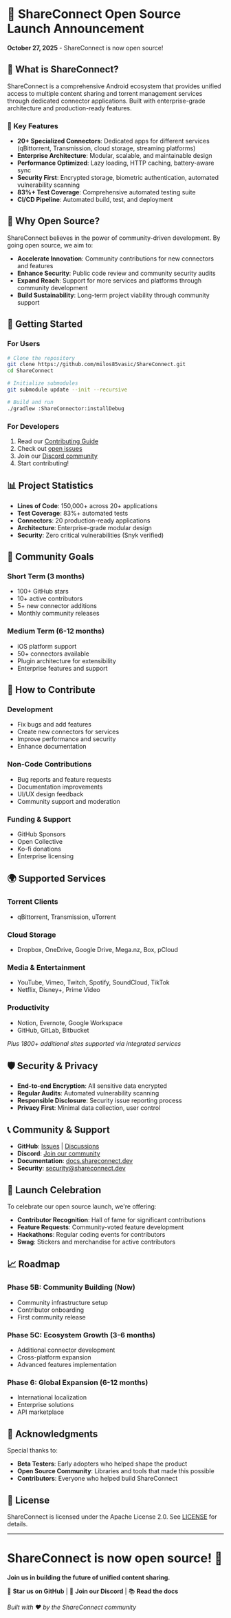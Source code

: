 # 🚀 ShareConnect Open Source Launch Announcement

**October 27, 2025** - ShareConnect is now open source!

## 🌟 **What is ShareConnect?**

ShareConnect is a comprehensive Android ecosystem that provides unified access to multiple content sharing and torrent management services through dedicated connector applications. Built with enterprise-grade architecture and production-ready features.

### **🎯 Key Features**
- **20+ Specialized Connectors**: Dedicated apps for different services (qBittorrent, Transmission, cloud storage, streaming platforms)
- **Enterprise Architecture**: Modular, scalable, and maintainable design
- **Performance Optimized**: Lazy loading, HTTP caching, battery-aware sync
- **Security First**: Encrypted storage, biometric authentication, automated vulnerability scanning
- **83%+ Test Coverage**: Comprehensive automated testing suite
- **CI/CD Pipeline**: Automated build, test, and deployment

## 🎉 **Why Open Source?**

ShareConnect believes in the power of community-driven development. By going open source, we aim to:

- **Accelerate Innovation**: Community contributions for new connectors and features
- **Enhance Security**: Public code review and community security audits
- **Expand Reach**: Support for more services and platforms through community development
- **Build Sustainability**: Long-term project viability through community support

## 🚀 **Getting Started**

### **For Users**
```bash
# Clone the repository
git clone https://github.com/milos85vasic/ShareConnect.git
cd ShareConnect

# Initialize submodules
git submodule update --init --recursive

# Build and run
./gradlew :ShareConnector:installDebug
```

### **For Developers**
1. Read our [Contributing Guide](CONTRIBUTING.md)
2. Check out [open issues](https://github.com/milos85vasic/ShareConnect/issues)
3. Join our [Discord community](https://discord.gg/shareconnect)
4. Start contributing!

## 📊 **Project Statistics**

- **Lines of Code**: 150,000+ across 20+ applications
- **Test Coverage**: 83%+ automated tests
- **Connectors**: 20 production-ready applications
- **Architecture**: Enterprise-grade modular design
- **Security**: Zero critical vulnerabilities (Snyk verified)

## 🎯 **Community Goals**

### **Short Term (3 months)**
- 100+ GitHub stars
- 10+ active contributors
- 5+ new connector additions
- Monthly community releases

### **Medium Term (6-12 months)**
- iOS platform support
- 50+ connectors available
- Plugin architecture for extensibility
- Enterprise features and support

## 🤝 **How to Contribute**

### **Development**
- Fix bugs and add features
- Create new connectors for services
- Improve performance and security
- Enhance documentation

### **Non-Code Contributions**
- Bug reports and feature requests
- Documentation improvements
- UI/UX design feedback
- Community support and moderation

### **Funding & Support**
- GitHub Sponsors
- Open Collective
- Ko-fi donations
- Enterprise licensing

## 🌍 **Supported Services**

### **Torrent Clients**
- qBittorrent, Transmission, uTorrent

### **Cloud Storage**
- Dropbox, OneDrive, Google Drive, Mega.nz, Box, pCloud

### **Media & Entertainment**
- YouTube, Vimeo, Twitch, Spotify, SoundCloud, TikTok
- Netflix, Disney+, Prime Video

### **Productivity**
- Notion, Evernote, Google Workspace
- GitHub, GitLab, Bitbucket

*Plus 1800+ additional sites supported via integrated services*

## 🛡️ **Security & Privacy**

- **End-to-end Encryption**: All sensitive data encrypted
- **Regular Audits**: Automated vulnerability scanning
- **Responsible Disclosure**: Security issue reporting process
- **Privacy First**: Minimal data collection, user control

## 📞 **Community & Support**

- **GitHub**: [Issues](https://github.com/milos85vasic/ShareConnect/issues) | [Discussions](https://github.com/milos85vasic/ShareConnect/discussions)
- **Discord**: [Join our community](https://discord.gg/shareconnect)
- **Documentation**: [docs.shareconnect.dev](https://milos85vasic.github.io/ShareConnect/)
- **Security**: security@shareconnect.dev

## 🎊 **Launch Celebration**

To celebrate our open source launch, we're offering:

- **Contributor Recognition**: Hall of fame for significant contributions
- **Feature Requests**: Community-voted feature development
- **Hackathons**: Regular coding events for contributors
- **Swag**: Stickers and merchandise for active contributors

## 📈 **Roadmap**

### **Phase 5B: Community Building (Now)**
- Community infrastructure setup
- Contributor onboarding
- First community release

### **Phase 5C: Ecosystem Growth (3-6 months)**
- Additional connector development
- Cross-platform expansion
- Advanced features implementation

### **Phase 6: Global Expansion (6-12 months)**
- International localization
- Enterprise solutions
- API marketplace

## 🙏 **Acknowledgments**

Special thanks to:
- **Beta Testers**: Early adopters who helped shape the product
- **Open Source Community**: Libraries and tools that made this possible
- **Contributors**: Everyone who helped build ShareConnect

## 📝 **License**

ShareConnect is licensed under the Apache License 2.0. See [LICENSE](LICENSE) for details.

---

# **ShareConnect is now open source!** 🎉

**Join us in building the future of unified content sharing.**

🌟 **Star us on GitHub** | 🤝 **Join our Discord** | 📚 **Read the docs**

*Built with ❤️ by the ShareConnect community*
